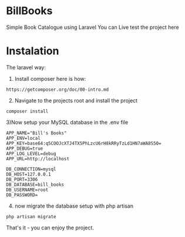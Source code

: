 # BillBooks
Simple Book Catalogue using Laravel
You can Live test the project here


# Instalation

The laravel way:
1) Install composer here is how: 

```
https://getcomposer.org/doc/00-intro.md
```

2) Navigate to the projects root and install the project 
```
composer install
```

3)Now setup your MySQL database in the .env file
```
APP_NAME="Bill's Books"
APP_ENV=local
APP_KEY=base64:q5COOJcXTJ4TX5PhLzcU6rH8kRRyTzLd1HN7aWA8S50=
APP_DEBUG=true
APP_LOG_LEVEL=debug
APP_URL=http://localhost

DB_CONNECTION=mysql
DB_HOST=127.0.0.1
DB_PORT=3306
DB_DATABASE=bill_books
DB_USERNAME=root
DB_PASSWORD=
```


4) now migrate the database setup with php artisan
```
php artisan migrate
```

That's it - you can enjoy the project.